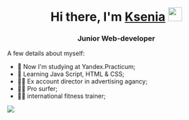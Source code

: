 <h1 align="center">Hi there, I'm <a href="#" target="_blank">Ksenia</a> 
<img src="https://github.com/blackcater/blackcater/raw/main/images/Hi.gif" height="32"/></h1>
<h3 align="center">Junior Web-developer</h3>

A few details about myself:
- 🔭 Now I'm studying at Yandex.Practicum;
- 🌱 Learning Java Script, HTML & CSS;
- 👩‍💻 Ex account director in advertising agancy;
- 🏄‍♀️ Pro surfer;
- 🏃‍♀️ international fitness trainer;

![](https://komarev.com/ghpvc/?username=Ksenia-Beznos)

